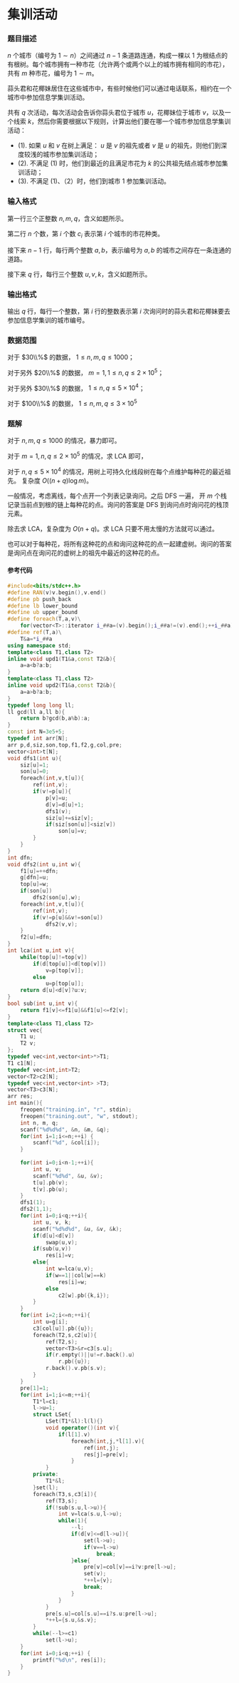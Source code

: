 # 集训活动

### 题目描述
$n$ 个城市（编号为 $1\sim n$）之间通过 $n-1$ 条道路连通，构成一棵以 $1$ 为根结点的有根树。每个城市拥有一种市花（允许两个或两个以上的城市拥有相同的市花），共有 $m$ 种市花，编号为 $1\sim m$。

蒜头君和花椰妹居住在这些城市中，有些时候他们可以通过电话联系，相约在一个城市中参加信息学集训活动。

共有 $q$ 次活动，每次活动会告诉你蒜头君位于城市 $u$，花椰妹位于城市 $v$，以及一个线索 $k$，然后你需要根据以下规则，计算出他们要在哪一个城市参加信息学集训活动：

*   (1). 如果 $u$ 和 $v$ 在树上满足： $u$ 是 $v$ 的祖先或者 $v$ 是 $u$ 的祖先，则他们到深度较浅的城市参加集训活动；
*   (2). 不满足 (1) 时，他们到最近的且满足市花为 $k$ 的公共祖先结点城市参加集训活动；
*   (3). 不满足 (1)、（2）时，他们到城市 $1$ 参加集训活动。

### 输入格式

第一行三个正整数 $n, m, q$，含义如题所示。

第二行 $n$ 个数，第 $i$ 个数 $c_i$ 表示第 $i$ 个城市的市花种类。

接下来 $n-1$ 行，每行两个整数 $a, b$，表示编号为 $a,b$ 的城市之间存在一条连通的道路。

接下来 $q$ 行，每行三个整数 $u, v, k$，含义如题所示。

### 输出格式

输出 $q$ 行，每行一个整数，第 $i$ 行的整数表示第 $i$ 次询问时的蒜头君和花椰妹要去参加信息学集训的城市编号。

### 数据范围

对于 $30\\%$ 的数据， $1\leq n, m, q \leq 1000$；

对于另外 $20\\%$ 的数据， $m = 1, 1 \leq n, q \leq 2\times 10^5$；

对于另外 $30\\%$ 的数据， $1 \leq n, q \leq 5\times 10^4$；

对于 $100\\%$ 的数据， $1\leq n, m, q \leq 3\times 10^5$

<div style="page-break-after: always"></div>

### 题解
对于 $n, m, q \leq 1000$ 的情况，暴力即可。

对于 $m = 1, n, q \leq 2 \times 10 ^ 5$ 的情况，求 LCA 即可，

对于 $n, q \leq 5 \times 10 ^ 4$ 的情况，用树上可持久化线段树在每个点维护每种花的最近祖先。 复杂度 $O((n + q) \log m)$。

一般情况，考虑离线，每个点开一个列表记录询问。之后 DFS 一遍， 开 $m$ 个栈记录当前点到根的链上每种花的点。询问的答案是 DFS 到询问点时询问花的栈顶元素。

除去求 LCA，复杂度为 $O(n + q)$。求 LCA 只要不用太慢的方法就可以通过。

也可以对于每种花，将所有这种花的点和询问这种花的点一起建虚树。询问的答案是询问点在询问花的虚树上的祖先中最近的这种花的点。


#### 参考代码

```c++
#include<bits/stdc++.h>
#define RAN(v)v.begin(),v.end()
#define pb push_back
#define lb lower_bound
#define ub upper_bound
#define foreach(T,a,v)\
	for(vector<T>::iterator i_##a=(v).begin();i_##a!=(v).end();++i_##a)
#define ref(T,a)\
	T&a=*i_##a
using namespace std;
template<class T1,class T2>
inline void upd1(T1&a,const T2&b){
	a=a<b?a:b;
}
template<class T1,class T2>
inline void upd2(T1&a,const T2&b){
	a=a>b?a:b;
}
typedef long long ll;
ll gcd(ll a,ll b){
	return b?gcd(b,a%b):a;
}
const int N=3e5+5;
typedef int arr[N];
arr p,d,siz,son,top,f1,f2,g,col,pre;
vector<int>t[N];
void dfs1(int u){
	siz[u]=1;
	son[u]=0;
	foreach(int,v,t[u]){
		ref(int,v);
		if(v!=p[u]){
			p[v]=u;
			d[v]=d[u]+1;
			dfs1(v);
			siz[u]+=siz[v];
			if(siz[son[u]]<siz[v])
				son[u]=v;
		}
	}
}
int dfn;
void dfs2(int u,int w){
	f1[u]=++dfn;
	g[dfn]=u;
	top[u]=w;
	if(son[u])
		dfs2(son[u],w);
	foreach(int,v,t[u]){
		ref(int,v);
		if(v!=p[u]&&v!=son[u])
			dfs2(v,v);
	}
	f2[u]=dfn;
}
int lca(int u,int v){
	while(top[u]!=top[v])
		if(d[top[u]]<d[top[v]])
			v=p[top[v]];
		else
			u=p[top[u]];
	return d[u]<d[v]?u:v;
}
bool sub(int u,int v){
	return f1[v]<=f1[u]&&f1[u]<=f2[v];
}
template<class T1,class T2>
struct vec{
	T1 u;
	T2 v;
};
typedef vec<int,vector<int>*>T1;
T1 c1[N];
typedef vec<int,int>T2;
vector<T2>c2[N];
typedef vec<int,vector<int> >T3;
vector<T3>c3[N];
arr res;
int main(){
    freopen("training.in", "r", stdin);
    freopen("training.out", "w", stdout);
	int n, m, q;
    scanf("%d%d%d", &n, &m, &q);
    for(int i=1;i<=n;++i) {
        scanf("%d", &col[i]);
    }
		
	for(int i=0;i<n-1;++i){
		int u, v;
        scanf("%d%d", &u, &v);
        t[u].pb(v);
		t[v].pb(u);
	}
	dfs1(1);
	dfs2(1,1);
	for(int i=0;i<q;++i){
		int u, v, k;
        scanf("%d%d%d", &u, &v, &k);
        if(d[u]<d[v])
			swap(u,v);
		if(sub(u,v))
			res[i]=v;
		else{
			int w=lca(u,v);
			if(w==1||col[w]==k)
				res[i]=w;
			else
				c2[w].pb({k,i});
		}
	}
	for(int i=2;i<=n;++i){
		int u=g[i];
		c3[col[u]].pb({u});
		foreach(T2,s,c2[u]){
			ref(T2,s);
			vector<T3>&r=c3[s.u];
			if(r.empty()||u!=r.back().u)
				r.pb({u});
			r.back().v.pb(s.v);
		}
	}
	pre[1]=1;
	for(int i=1;i<=m;++i){
		T1*l=c1;
		l->u=1;
		struct LSet{
			LSet(T1*&l):l(l){}
			void operator()(int v){
				if(l[1].v)
					foreach(int,j,*l[1].v){
						ref(int,j);
						res[j]=pre[v];
					}
			}
		private:
			T1*&l;
		}set(l);
		foreach(T3,s,c3[i]){
			ref(T3,s);
			if(!sub(s.u,l->u)){
				int v=lca(s.u,l->u);
				while(1){
					--l;
					if(d[v]<=d[l->u]){
						set(l->u);
						if(v==l->u)
							break;
					}else{
						pre[v]=col[v]==i?v:pre[l->u];
						set(v);
						*++l={v};
						break;
					}
				}
			}
			pre[s.u]=col[s.u]==i?s.u:pre[l->u];
			*++l={s.u,&s.v};
		}
		while(--l>=c1)
			set(l->u);
	}
	for(int i=0;i<q;++i) {
        printf("%d\n", res[i]);
    }
}
```

<div style="page-break-after: always"></div>
